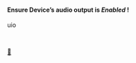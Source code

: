 <h4>Ensure Device’s audio output is <i>Enabled</i> !</h4> <p>uio</p>


<br />

 [🍳](https://player.vimeo.com/video/429245404)




